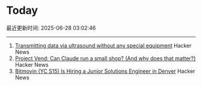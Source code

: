 # Today

最近更新时间: 2025-06-28 03:02:46

--- 
1. [Transmitting data via ultrasound without any special equipment](https://halcy.de/blog/2025/06/27/transmitting-data-via-ultrasound-without-any-special-equipment/) Hacker News
2. [Project Vend: Can Claude run a small shop? (And why does that matter?)](https://www.anthropic.com/research/project-vend-1) Hacker News
3. [Bitmovin (YC S15) Is Hiring a Junior Solutions Engineer in Denver](https://bitmovin.com/careers/7943569002/) Hacker News
